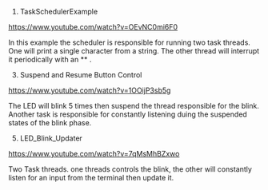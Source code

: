 
1. TaskSchedulerExample

https://www.youtube.com/watch?v=OEvNC0mi6F0

In this example the scheduler is responsible for running two task threads. One will print a single character from a string. The other thread will interrupt it periodically with an ** .  


3. Suspend and Resume Button Control

https://www.youtube.com/watch?v=1OOijP3sb5g

The LED will blink 5 times then suspend the thread responsible for the blink. Another task is responsible for constantly listening duing the suspended states of the blink phase.


5. LED_Blink_Updater

https://www.youtube.com/watch?v=7qMsMhBZxwo

Two Task threads. one threads controls the blink, the other will constantly listen for an input from the terminal then update it.
